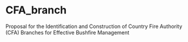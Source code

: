 # CFA_branch
Proposal for the Identification and Construction of Country Fire Authority (CFA) Branches for Effective Bushfire Management
